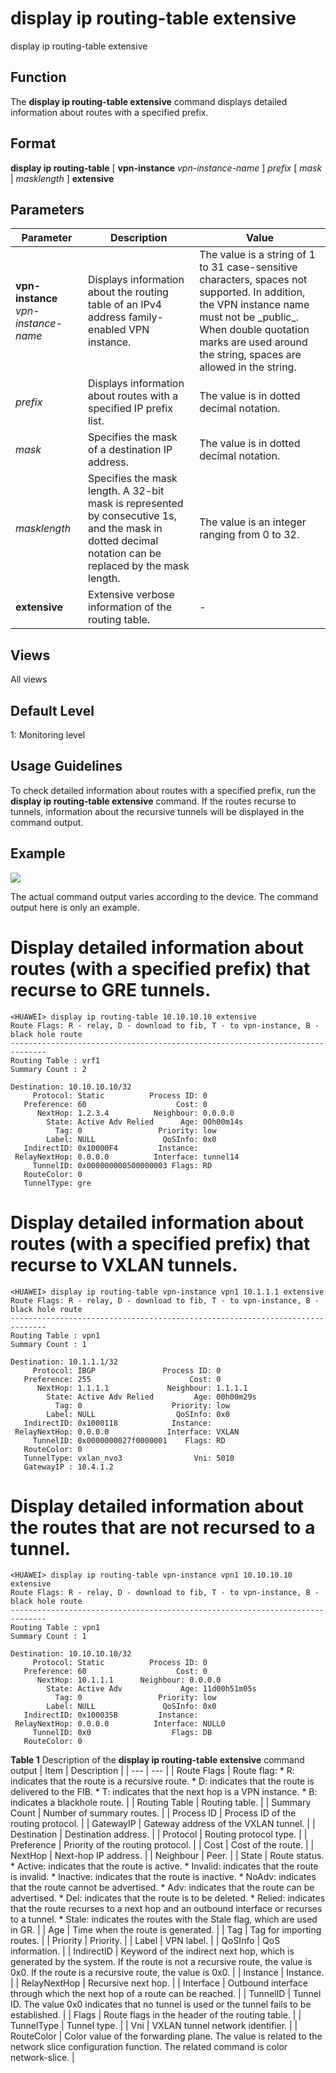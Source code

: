 display ip routing-table extensive
==================================

display ip routing-table extensive

Function
--------



The **display ip routing-table extensive** command displays detailed information about routes with a specified prefix.




Format
------

**display ip routing-table** [ **vpn-instance** *vpn-instance-name* ] *prefix* [ *mask* | *masklength* ] **extensive**


Parameters
----------

| Parameter | Description | Value |
| --- | --- | --- |
| **vpn-instance** *vpn-instance-name* | Displays information about the routing table of an IPv4 address family-enabled VPN instance. | The value is a string of 1 to 31 case-sensitive characters, spaces not supported. In addition, the VPN instance name must not be \_public\_. When double quotation marks are used around the string, spaces are allowed in the string. |
| *prefix* | Displays information about routes with a specified IP prefix list. | The value is in dotted decimal notation. |
| *mask* | Specifies the mask of a destination IP address. | The value is in dotted decimal notation. |
| *masklength* | Specifies the mask length. A 32-bit mask is represented by consecutive 1s, and the mask in dotted decimal notation can be replaced by the mask length. | The value is an integer ranging from 0 to 32. |
| **extensive** | Extensive verbose information of the routing table. | - |



Views
-----

All views


Default Level
-------------

1: Monitoring level


Usage Guidelines
----------------

To check detailed information about routes with a specified prefix, run the **display ip routing-table extensive** command. If the routes recurse to tunnels, information about the recursive tunnels will be displayed in the command output.


Example
-------

![](../public_sys-resources/note_3.0-en-us.png) 

The actual command output varies according to the device. The command output here is only an example.


# Display detailed information about routes (with a specified prefix) that recurse to GRE tunnels.
```
<HUAWEI> display ip routing-table 10.10.10.10 extensive
Route Flags: R - relay, D - download to fib, T - to vpn-instance, B - black hole route
------------------------------------------------------------------------------
Routing Table : vrf1
Summary Count : 2

Destination: 10.10.10.10/32      
     Protocol: Static          Process ID: 0              
   Preference: 60                    Cost: 0              
      NextHop: 1.2.3.4          Neighbour: 0.0.0.0        
        State: Active Adv Relied      Age: 00h00m14s           
          Tag: 0                 Priority: low            
        Label: NULL               QoSInfo: 0x0           
   IndirectID: 0x10000F4         Instance:                                 
 RelayNextHop: 0.0.0.0          Interface: tunnel14
     TunnelID: 0x000000000500000003 Flags: RD              
   RouteColor: 0
   TunnelType: gre

```

# Display detailed information about routes (with a specified prefix) that recurse to VXLAN tunnels.
```
<HUAWEI> display ip routing-table vpn-instance vpn1 10.1.1.1 extensive
Route Flags: R - relay, D - download to fib, T - to vpn-instance, B - black hole route
------------------------------------------------------------------------------
Routing Table : vpn1
Summary Count : 1

Destination: 10.1.1.1/32         
     Protocol: IBGP               Process ID: 0              
   Preference: 255                      Cost: 0              
      NextHop: 1.1.1.1             Neighbour: 1.1.1.1
        State: Active Adv Relied         Age: 00h00m29s           
          Tag: 0                    Priority: low            
        Label: NULL                  QoSInfo: 0x0           
   IndirectID: 0x1000118            Instance:                                 
 RelayNextHop: 0.0.0.0             Interface: VXLAN
     TunnelID: 0x0000000027f0000001    Flags: RD             
   RouteColor: 0
   TunnelType: vxlan_nvo3                Vni: 5010
   GatewayIP : 10.4.1.2

```

# Display detailed information about the routes that are not recursed to a tunnel.
```
<HUAWEI> display ip routing-table vpn-instance vpn1 10.10.10.10 extensive
Route Flags: R - relay, D - download to fib, T - to vpn-instance, B - black hole route
------------------------------------------------------------------------------
Routing Table : vpn1
Summary Count : 1

Destination: 10.10.10.10/32
     Protocol: Static          Process ID: 0
   Preference: 60                    Cost: 0
      NextHop: 10.1.1.1      Neighbour: 0.0.0.0
        State: Active Adv             Age: 11d00h51m05s
          Tag: 0                 Priority: low
        Label: NULL               QoSInfo: 0x0
   IndirectID: 0x100035B         Instance:
 RelayNextHop: 0.0.0.0          Interface: NULL0
     TunnelID: 0x0                  Flags: DB
   RouteColor: 0

```

**Table 1** Description of the **display ip routing-table extensive** command output
| Item | Description |
| --- | --- |
| Route Flags | Route flag:   * R: indicates that the route is a recursive route. * D: indicates that the route is delivered to the FIB. * T: indicates that the next hop is a VPN instance. * B: indicates a blackhole route. |
| Routing Table | Routing table. |
| Summary Count | Number of summary routes. |
| Process ID | Process ID of the routing protocol. |
| GatewayIP | Gateway address of the VXLAN tunnel. |
| Destination | Destination address. |
| Protocol | Routing protocol type. |
| Preference | Priority of the routing protocol. |
| Cost | Cost of the route. |
| NextHop | Next-hop IP address. |
| Neighbour | Peer. |
| State | Route status.   * Active: indicates that the route is active. * Invalid: indicates that the route is invalid. * Inactive: indicates that the route is inactive. * NoAdv: indicates that the route cannot be advertised. * Adv: indicates that the route can be advertised. * Del: indicates that the route is to be deleted. * Relied: indicates that the route recurses to a next hop and an outbound interface or recurses to a tunnel. * Stale: indicates the routes with the Stale flag, which are used in GR. |
| Age | Time when the route is generated. |
| Tag | Tag for importing routes. |
| Priority | Priority. |
| Label | VPN label. |
| QoSInfo | QoS information. |
| IndirectID | Keyword of the indirect next hop, which is generated by the system. If the route is not a recursive route, the value is 0x0. If the route is a recursive route, the value is 0x0. |
| Instance | Instance. |
| RelayNextHop | Recursive next hop. |
| Interface | Outbound interface through which the next hop of a route can be reached. |
| TunnelID | Tunnel ID. The value 0x0 indicates that no tunnel is used or the tunnel fails to be established. |
| Flags | Route flags in the header of the routing table. |
| TunnelType | Tunnel type. |
| Vni | VXLAN tunnel network identifier. |
| RouteColor | Color value of the forwarding plane. The value is related to the network slice configuration function. The related command is color network-slice. |
